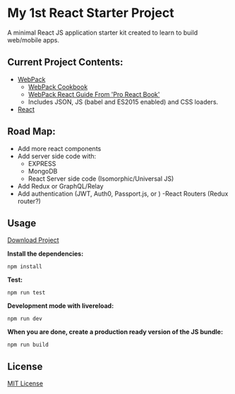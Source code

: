 # My 1st React Starter Project

A minimal React JS application starter kit created to learn to build web/mobile apps.

## Current Project Contents:

- [WebPack](http://webpack.github.io/docs/)
  - [WebPack Cookbook](http://christianalfoni.github.io/react-webpack-cookbook/index.html)
  - [WebPack React Guide From 'Pro React Book' ](http://www.pro-react.com/materials/appendixA/)
  - Includes JSON, JS (babel and ES2015 enabled) and CSS loaders.
- [React](https://facebook.github.io/react/)

## Road Map:

- Add more react components
- Add server side code with:
  - EXPRESS
  - MongoDB
  - React Server side code (Isomorphic/Universal JS)
- Add Redux or GraphQL/Relay
- Add authentication (JWT, Auth0, Passport.js, or )
-React Routers (Redux router?)   


## Usage

[Download Project](https://github.com/iruslani/React-Starter-Project)

__Install the dependencies:__

`npm install`

__Test:__

`npm run test`

__Development mode with livereload:__

`npm run dev`

__When you are done, create a production ready version of the JS bundle:__

`npm run build`

## License

[MIT License](http://opensource.org/licenses/MIT)
